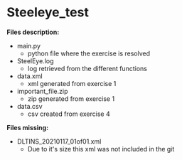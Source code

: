 # Steeleye_test

**Files description:**
* main.py
  * python file where the exercise is resolved
* SteelEye.log
  * log retrieved from the different functions
* data.xml
  * xml generated from exercise 1
* important_file.zip
  * zip generated from exercise 1
* data.csv
  * csv created from exercise 4

**Files missing:**
* DLTINS_20210117_01of01.xml
  * Due to it's size this xml was not included in the git
